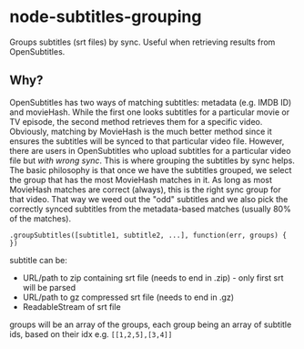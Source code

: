 # node-subtitles-grouping
Groups subtitles (srt files) by sync. Useful when retrieving results from OpenSubtitles.

Why?
-----
OpenSubtitles has two ways of matching subtitles: metadata (e.g. IMDB ID) and movieHash. While the first one looks subtitles for a particular movie or TV episode, the second method retrieves them for a specific video.
Obviously, matching by MovieHash is the much better method since it ensures the subtitles will be synced to that particular video file.
However, there are users in OpenSubtitles who upload subtitles for a particular video file but *with wrong sync*. This is where grouping the subtitles by sync helps.
The basic philosophy is that once we have the subtitles grouped, we select the group that has the most MovieHash matches in it. As long as most MovieHash matches are correct (always), this is the right sync group for that video. That way we weed out the "odd" subtitles and we also pick the correctly synced subtitles from the metadata-based matches (usually 80% of the matches).


``.groupSubtitles([subtitle1, subtitle2, ...], function(err, groups) { })``

subtitle can be:
- URL/path to zip containing srt file (needs to end in .zip) - only first srt will be parsed
- URL/path to gz compressed srt file (needs to end in .gz)
- ReadableStream of srt file

groups will be an array of the groups, each group being an array of subtitle ids, based on their idx
e.g. `[[1,2,5],[3,4]]`
